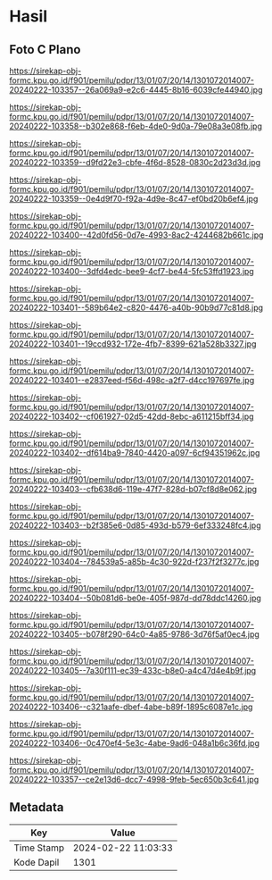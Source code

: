 # Hasil

## Foto C Plano

https://sirekap-obj-formc.kpu.go.id/f901/pemilu/pdpr/13/01/07/20/14/1301072014007-20240222-103357--26a069a9-e2c6-4445-8b16-6039cfe44940.jpg

https://sirekap-obj-formc.kpu.go.id/f901/pemilu/pdpr/13/01/07/20/14/1301072014007-20240222-103358--b302e868-f6eb-4de0-9d0a-79e08a3e08fb.jpg

https://sirekap-obj-formc.kpu.go.id/f901/pemilu/pdpr/13/01/07/20/14/1301072014007-20240222-103359--d9fd22e3-cbfe-4f6d-8528-0830c2d23d3d.jpg

https://sirekap-obj-formc.kpu.go.id/f901/pemilu/pdpr/13/01/07/20/14/1301072014007-20240222-103359--0e4d9f70-f92a-4d9e-8c47-ef0bd20b6ef4.jpg

https://sirekap-obj-formc.kpu.go.id/f901/pemilu/pdpr/13/01/07/20/14/1301072014007-20240222-103400--42d0fd56-0d7e-4993-8ac2-4244682b661c.jpg

https://sirekap-obj-formc.kpu.go.id/f901/pemilu/pdpr/13/01/07/20/14/1301072014007-20240222-103400--3dfd4edc-bee9-4cf7-be44-5fc53ffd1923.jpg

https://sirekap-obj-formc.kpu.go.id/f901/pemilu/pdpr/13/01/07/20/14/1301072014007-20240222-103401--589b64e2-c820-4476-a40b-90b9d77c81d8.jpg

https://sirekap-obj-formc.kpu.go.id/f901/pemilu/pdpr/13/01/07/20/14/1301072014007-20240222-103401--19ccd932-172e-4fb7-8399-621a528b3327.jpg

https://sirekap-obj-formc.kpu.go.id/f901/pemilu/pdpr/13/01/07/20/14/1301072014007-20240222-103401--e2837eed-f56d-498c-a2f7-d4cc197697fe.jpg

https://sirekap-obj-formc.kpu.go.id/f901/pemilu/pdpr/13/01/07/20/14/1301072014007-20240222-103402--cf061927-02d5-42dd-8ebc-a611215bff34.jpg

https://sirekap-obj-formc.kpu.go.id/f901/pemilu/pdpr/13/01/07/20/14/1301072014007-20240222-103402--df614ba9-7840-4420-a097-6cf94351962c.jpg

https://sirekap-obj-formc.kpu.go.id/f901/pemilu/pdpr/13/01/07/20/14/1301072014007-20240222-103403--cfb638d6-119e-47f7-828d-b07cf8d8e062.jpg

https://sirekap-obj-formc.kpu.go.id/f901/pemilu/pdpr/13/01/07/20/14/1301072014007-20240222-103403--b2f385e6-0d85-493d-b579-6ef333248fc4.jpg

https://sirekap-obj-formc.kpu.go.id/f901/pemilu/pdpr/13/01/07/20/14/1301072014007-20240222-103404--784539a5-a85b-4c30-922d-f237f2f3277c.jpg

https://sirekap-obj-formc.kpu.go.id/f901/pemilu/pdpr/13/01/07/20/14/1301072014007-20240222-103404--50b081d6-be0e-405f-987d-dd78ddc14260.jpg

https://sirekap-obj-formc.kpu.go.id/f901/pemilu/pdpr/13/01/07/20/14/1301072014007-20240222-103405--b078f290-64c0-4a85-9786-3d76f5af0ec4.jpg

https://sirekap-obj-formc.kpu.go.id/f901/pemilu/pdpr/13/01/07/20/14/1301072014007-20240222-103405--7a30f111-ec39-433c-b8e0-a4c47d4e4b9f.jpg

https://sirekap-obj-formc.kpu.go.id/f901/pemilu/pdpr/13/01/07/20/14/1301072014007-20240222-103406--c321aafe-dbef-4abe-b89f-1895c6087e1c.jpg

https://sirekap-obj-formc.kpu.go.id/f901/pemilu/pdpr/13/01/07/20/14/1301072014007-20240222-103406--0c470ef4-5e3c-4abe-9ad6-048a1b6c36fd.jpg

https://sirekap-obj-formc.kpu.go.id/f901/pemilu/pdpr/13/01/07/20/14/1301072014007-20240222-103357--ce2e13d6-dcc7-4998-9feb-5ec650b3c641.jpg


## Metadata

| Key        | Value               |
| ---------- | ------------------- |
| Time Stamp | 2024-02-22 11:03:33 |
| Kode Dapil | 1301                |



